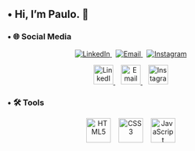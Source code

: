 ## • Hi, I’m Paulo. 👋

### • 🌐 Social Media
<p align="center">
  <a href="https://www.linkedin.com/in/paulo-roberto-costa-santos-3563292b1/" target="_blank">
    <img src="https://img.shields.io/badge/LinkedIn-0077B5?style=flat-square&logo=linkedin&logoColor=white" alt="LinkedIn"/>
  </a>
  &nbsp;
  <a href="mailto:paulisteks@gmail.com" target="_blank">
    <img src="https://img.shields.io/badge/Email-D14836?style=flat-square&logo=gmail&logoColor=white" alt="Email"/>
  </a>
  &nbsp;
  <a href="https://www.instagram.com/paulistekss/" target="_blank">
    <img src="https://img.shields.io/badge/Instagram-E4405F?style=flat-square&logo=instagram&logoColor=white" alt="Instagram"/>
  </a>
</p>

<p align="center"> <a href="https://www.linkedin.com/in/paulo-roberto-costa-santos-3563292b1/" target="_blank"> <img src="https://cdn.jsdelivr.net/gh/devicons/devicon/icons/linkedin/linkedin-original.svg" alt="LinkedIn" width="40" height="40"/> </a> &nbsp;&nbsp; <a href="mailto:seuemail@exemplo.com" target="_blank"> <img src="https://img.shields.io/badge/Email-D14836?style=flat-square&logo=gmail&logoColor=white" alt="Email" height="40"/> </a> &nbsp;&nbsp; <a href="https://www.instagram.com/seuusuario/" target="_blank"> <img src="https://cdn.jsdelivr.net/gh/simple-icons/simple-icons/icons/instagram.svg" alt="Instagram" width="40" height="40"/> </a> </p>

### • 🛠️ Tools
<p align="center"> <img src="https://cdn.jsdelivr.net/gh/devicons/devicon/icons/html5/html5-original.svg" alt="HTML5" width="50" height="50"/> &nbsp;&nbsp; <img src="https://cdn.jsdelivr.net/gh/devicons/devicon/icons/css3/css3-original.svg" alt="CSS3" width="50" height="50"/> &nbsp;&nbsp; <img src="https://cdn.jsdelivr.net/gh/devicons/devicon/icons/javascript/javascript-original.svg" alt="JavaScript" width="50" height="50"/> </p>
